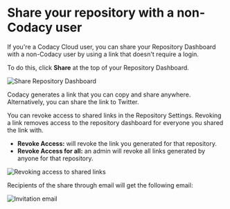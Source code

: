 # Share your repository with a non-Codacy user

If you're a Codacy Cloud user, you can share your Repository Dashboard with a non-Codacy user by using a link that doesn't require a login.

To do this, click **Share** at the top of your Repository Dashboard.

![Share Repository Dashboard](images/Screen_Shot_2018-07-09_at_18.41.55.png)

Codacy generates a link that you can copy and share anywhere. Alternatively, you can share the link to Twitter.

You can revoke access to shared links in the Repository Settings. Revoking a link removes access to the repository dashboard for everyone you shared the link with.

-   **Revoke Access:** will revoke the link you generated for that repository.
-   **Revoke Access for all:** an admin will revoke all links generated by anyone for that repository.

![Revoking access to shared links](images/Screen_Shot_2018-07-09_at_19.06.30.png)

Recipients of the share through email will get the following email:

![Invitation email](images/screen_shot_2018-07-09_at_19.07.25.png)
